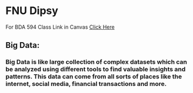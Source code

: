 # FNU Dipsy
For BDA 594 Class Link in Canvas [Click Here](https://sdsu.instructure.com/courses/141078)
## **Big Data:**
### Big Data is like large collection of complex datasets which can be analyzed using different tools to find valuable insights and patterns. This data can come from all sorts of places like the internet, social media, financial transactions and more.
